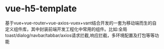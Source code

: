 # vue-h5-template
基于vue+vue-router+vue-axios-vuex+vant结合开发的一套为移动端而生的自定义组件库，其中封装前端开发工程化中常用的组件。比如:全局toast/dialog/navbar/tabbar/axios请求拦截,响应拦截，多环境配置及打包等等功能
